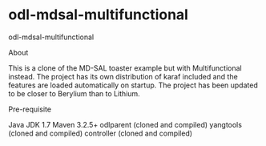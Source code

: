 # odl-mdsal-multifunctional
odl-mdsal-multifunctional

About

This is a clone of the MD-SAL toaster example but with Multifunctional instead. The project has its own distribution of karaf included and the features are loaded automatically on startup. The project has been updated to be closer to Berylium than to Lithium.

Pre-requisite

Java JDK 1.7
Maven 3.2.5+
odlparent (cloned and compiled)
yangtools (cloned and compiled)
controller (cloned and compiled)
